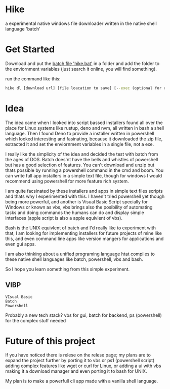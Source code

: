 # Hike

a experimental native windows file downloader written in the native shell language 'batch'

# Get Started

Download and put the [batch file 'hike.bat'](https://github.com/imagineeeinc/hike/blob/main/hike.bat) in a folder and add the folder to the enviornment variables (just search it online, you will find something).

run the command like this:
```cmd
hike dl [download url] [file loacation to save] [--exec (optional for runing it like a exe file)] [command to exec(optional)]
```

# Idea

The idea came when I looked into script bassed installers found all over the place for Linux systems like rustup, deno and nvm, all written in bash a shell language. Then I found Deno to provide a installer written in powershell which looked interesting and fasinating, because it downloaded the zip file, extracted it and set the enviornment variables in a single file, not a exe.

I really like the simplicity of the idea and decided the test with batch from the ages of DOS. Batch does'nt have the bells and whistles of powershell but has a good selection of features. You can't download and unzip but thats possible by running a powershell command in the cmd and boom. You can write full app installers in a simple text file, though for windows I would recommend using powershell for more feature rich system.

I am quite facsinated by these installers and apps in simple text files scripts and thats why I experimented with this. I haven't tried powershell yet though being more powerful, and another is Visual Basic Script specially for Windows or known as vbs, vbs brings also the posibility of automating tasks and doing commands the humans can do and display simple interfaces (apple script is also a apple equivlent of vbs).

Bash is the UNIX equivlent of batch and I'd really like to experiment with that, I am looking for implementing installers for future projects of mine like this, and even command line apps like version mangers for applications and even gui apps.

I am also thinking about a unified programing language htat compiles to these native shell languages like batch, powershell, vbs and bash.

So I hope you learn something from this simple experiment.

## VIBP
```
VIsual Basic
Batch
Powershell
```
Probably a new tech stack?
vbs for gui, batch for backend, ps (powershell) for the complex stuff needed

# Future of this project

If you have noticed there is relese on the relese page; my plans are to expand the project further by porting it to vbs or ps1 (powershell script) adding complex features like wget or curl for Linux, or adding a ui with vbs making it a download manager and even porting it to bash for UNIX.

My plan is to make a powerfull cli app made with a vanilla shell language.
